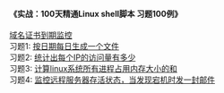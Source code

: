 #### 《实战：100天精通Linux shell脚本 习题100例》


[域名证书到期监控](https://github.com/Ivan-yyq/shell100/blob/master/codes/domain_ssl.md)
</br>
习题1: [按日期每日生成一个文件](https://github.com/Ivan-yyq/shell100/blob/master/codes/1.md)
</br>
习题2: [统计出每个IP的访问量有多少](https://github.com/Ivan-yyq/shell100/blob/master/codes/2.md)
</br>
习题3: [计算linux系统所有进程占用内存大小的和](https://github.com/Ivan-yyq/shell100/blob/master/codes/3.md)
</br>
习题4: [监控远程服务器存活状态，当发现宕机时发一封邮件](https://github.com/Ivan-yyq/shell100/blob/master/codes/4.md)
